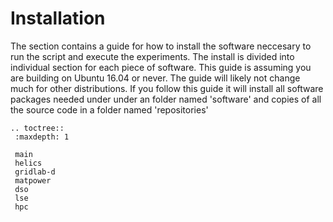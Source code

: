 Installation
============

The section contains a guide for how to install the software neccesary to run the script and execute the experiments. The install is divided into individual section for each piece of software. This guide is assuming you are building on Ubuntu 16.04 or never. The guide will likely not change much for other distributions. If you follow this guide it will install all software packages needed under under an folder named 'software' and copies of all the source code in a folder named 'repositories'

```eval_rst
.. toctree::
 :maxdepth: 1
 
 main
 helics
 gridlab-d
 matpower
 dso
 lse
 hpc
``` 


